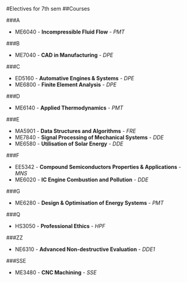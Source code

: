 #Electives for 7th sem
##Courses

###A
- ME6040 - **Incompressible Fluid Flow** - *PMT*

###B
- ME7040 - **CAD in Manufacturing** - *DPE*

###C
- ED5160 - **Automative Engines & Systems** - *DPE*
- ME6800 - **Finite Element Analysis** - *DPE*

###D
- ME6140 - **Applied Thermodynamics** - *PMT*

###E
- MA5901 - **Data Structures and Algorithms** - *FRE*
- ME7840 - **Signal Processing of Mechanical Systems** - *DDE*
- ME6580 - **Utilisation of Solar Energy** - *DDE*

###F
- EE5342 - **Compound Semiconductors Properties & Applications** - *MNS*
- ME6020 - **IC Engine Combustion and Pollution** - *DDE*

###G
- ME6280 - **Design & Optimisation of Energy Systems** - *PMT*

###Q
- HS3050 - **Professional Ethics** - *HPF*

###ZZ
- NE6310 - **Advanced Non-destructive Evaluation** - *DDE1*

###SSE
- ME3480 - **CNC Machining** - *SSE*
